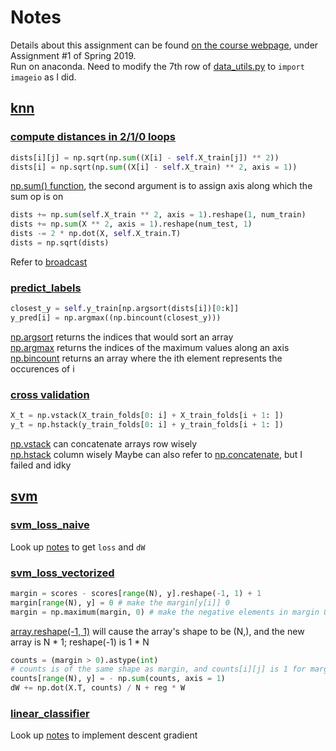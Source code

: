 Notes
=====
Details about this assignment can be found [on the course webpage](http://cs231n.github.io/), under Assignment #1 of Spring 2019.<br>
Run on anaconda. Need to modify the 7th row of [data_utils.py](https://github.com/QiaowenYoung/cs231n_learning/blob/master/assignment1/cs231n/data_utils.py) to `import imageio` as I did.
## [knn](https://github.com/QiaowenYoung/cs231n_learning/blob/master/assignment1/knn.ipynb)
### [compute distances in 2/1/0 loops](https://github.com/QiaowenYoung/cs231n_learning/blob/master/assignment1/cs231n/classifiers/k_nearest_neighbor.py)
```Python
dists[i][j] = np.sqrt(np.sum((X[i] - self.X_train[j]) ** 2))
dists[i] = np.sqrt(np.sum((X[i] - self.X_train) ** 2, axis = 1))
```
[np.sum() function](https://docs.scipy.org/doc/numpy/reference/generated/numpy.sum.html), the second argument is to assign axis along which the sum op is on<br>
```Python
dists += np.sum(self.X_train ** 2, axis = 1).reshape(1, num_train)
dists += np.sum(X ** 2, axis = 1).reshape(num_test, 1)
dists -= 2 * np.dot(X, self.X_train.T)
dists = np.sqrt(dists)
```
Refer to [broadcast](https://www.runoob.com/numpy/numpy-broadcast.html)<br>
### [predict_labels](https://github.com/QiaowenYoung/cs231n_learning/blob/master/assignment1/cs231n/classifiers/k_nearest_neighbor.py)
```Python
closest_y = self.y_train[np.argsort(dists[i])[0:k]]
y_pred[i] = np.argmax((np.bincount(closest_y)))
```
[np.argsort](https://docs.scipy.org/doc/numpy/reference/generated/numpy.argsort.html) returns the indices that would sort an array<br>
[np.argmax](https://docs.scipy.org/doc/numpy/reference/generated/numpy.argmax.html) returns the indices of the maximum values along an axis<br>
[np.bincount](https://docs.scipy.org/doc/numpy/reference/generated/numpy.bincount.html) returns an array where the ith element represents the occurences of i
### [cross validation](https://github.com/QiaowenYoung/cs231n_learning/blob/master/assignment1/knn.ipynb)
```Python
X_t = np.vstack(X_train_folds[0: i] + X_train_folds[i + 1: ])
y_t = np.hstack(y_train_folds[0: i] + y_train_folds[i + 1: ])
```
[np.vstack](https://docs.scipy.org/doc/numpy/reference/generated/numpy.vstack.html) can concatenate arrays row wisely<br>
[np.hstack](https://docs.scipy.org/doc/numpy/reference/generated/numpy.hstack.html) column wisely
Maybe can also refer to [np.concatenate](https://docs.scipy.org/doc/numpy/reference/generated/numpy.concatenate.html), but I failed and idky
## [svm](https://github.com/QiaowenYoung/cs231n_learning/blob/master/assignment1/svm.ipynb)
### [svm_loss_naive](https://github.com/QiaowenYoung/cs231n_learning/blob/master/assignment1/cs231n/classifiers/linear_svm.py)
Look up [notes](https://cs231n.github.io/optimization-1/) to get `loss` and `dW`
### [svm_loss_vectorized](https://github.com/QiaowenYoung/cs231n_learning/blob/master/assignment1/cs231n/classifiers/linear_svm.py)
```Python
margin = scores - scores[range(N), y].reshape(-1, 1) + 1
margin[range(N), y] = 0 # make the margin[y[i]] 0
margin = np.maximum(margin, 0) # make the negative elements in margin 0
```
[array.reshape(-1, 1)](https://stackoverflow.com/questions/18691084/what-does-1-mean-in-numpy-reshape) will cause the array's shape to be (N,), and the new array is N * 1; reshape(-1) is 1 * N
```Python
counts = (margin > 0).astype(int)
# counts is of the same shape as margin, and counts[i][j] is 1 for margin[i][j] > 0, 0 for margin[i][j] <= 0
counts[range(N), y] = - np.sum(counts, axis = 1)
dW += np.dot(X.T, counts) / N + reg * W
```
### [linear_classifier](https://github.com/QiaowenYoung/cs231n_learning/blob/master/assignment1/cs231n/classifiers/linear_classifier.py)
Look up [notes](https://cs231n.github.io/optimization-1/) to implement descent gradient
